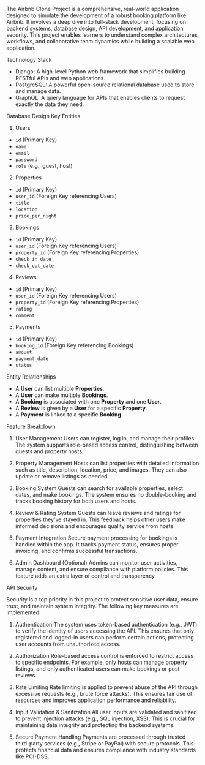 The Airbnb Clone Project is a comprehensive, real-world application designed to simulate the development of a robust booking platform like Airbnb. It involves a deep dive into full-stack development, focusing on backend systems, database design, API development, and application security. This project enables learners to understand complex architectures, workflows, and collaborative team dynamics while building a scalable web application.

Technology Stack
- Django: A high-level Python web framework that simplifies building RESTful APIs and web applications.
- PostgreSQL: A powerful open-source relational database used to store and manage data.
- GraphQL: A query language for APIs that enables clients to request exactly the data they need.

Database Design
Key Entities
1. Users
- `id` (Primary Key)
- `name`
- `email`
- `password`
- `role` (e.g., guest, host)

2. Properties
- `id` (Primary Key)
- `user_id` (Foreign Key referencing Users)
- `title`
- `location`
- `price_per_night`

3. Bookings
- `id` (Primary Key)
- `user_id` (Foreign Key referencing Users)
- `property_id` (Foreign Key referencing Properties)
- `check_in_date`
- `check_out_date`

4. Reviews
- `id` (Primary Key)
- `user_id` (Foreign Key referencing Users)
- `property_id` (Foreign Key referencing Properties)
- `rating`
- `comment`

5. Payments
- `id` (Primary Key)
- `booking_id` (Foreign Key referencing Bookings)
- `amount`
- `payment_date`
- `status`

Entity Relationships

- A **User** can list multiple **Properties**.
- A **User** can make multiple **Bookings**.
- A **Booking** is associated with one **Property** and one **User**.
- A **Review** is given by a **User** for a specific **Property**.
- A **Payment** is linked to a specific **Booking**.

Feature Breakdown

1. User Management
Users can register, log in, and manage their profiles. The system supports role-based access control, distinguishing between guests and property hosts.

2. Property Management
Hosts can list properties with detailed information such as title, description, location, price, and images. They can also update or remove listings as needed.

3. Booking System
Guests can search for available properties, select dates, and make bookings. The system ensures no double-booking and tracks booking history for both users and hosts.

4. Review & Rating System
Guests can leave reviews and ratings for properties they’ve stayed in. This feedback helps other users make informed decisions and encourages quality service from hosts.

5. Payment Integration
Secure payment processing for bookings is handled within the app. It tracks payment status, ensures proper invoicing, and confirms successful transactions.

6. Admin Dashboard (Optional)
Admins can monitor user activities, manage content, and ensure compliance with platform policies. This feature adds an extra layer of control and transparency.

API Security

Security is a top priority in this project to protect sensitive user data, ensure trust, and maintain system integrity. The following key measures are implemented:

1. Authentication
The system uses token-based authentication (e.g., JWT) to verify the identity of users accessing the API. This ensures that only registered and logged-in users can perform certain actions, protecting user accounts from unauthorized access.

2. Authorization
Role-based access control is enforced to restrict access to specific endpoints. For example, only hosts can manage property listings, and only authenticated users can make bookings or post reviews.

3. Rate Limiting
Rate limiting is applied to prevent abuse of the API through excessive requests (e.g., brute force attacks). This ensures fair use of resources and improves application performance and reliability.

4. Input Validation & Sanitization
All user inputs are validated and sanitized to prevent injection attacks (e.g., SQL injection, XSS). This is crucial for maintaining data integrity and protecting the backend systems.

5. Secure Payment Handling
Payments are processed through trusted third-party services (e.g., Stripe or PayPal) with secure protocols. This protects financial data and ensures compliance with industry standards like PCI-DSS.
